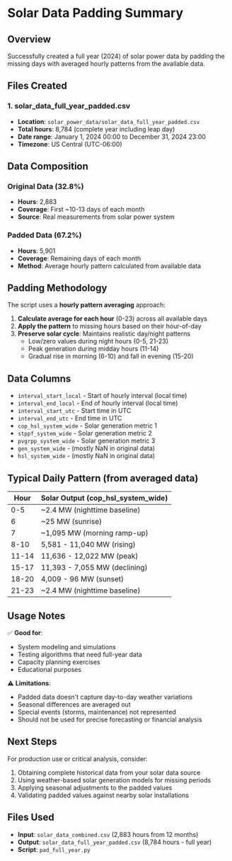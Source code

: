 # Solar Data Padding Summary

## Overview
Successfully created a full year (2024) of solar power data by padding the missing days with averaged hourly patterns from the available data.

## Files Created

### 1. **solar_data_full_year_padded.csv**
- **Location**: `solar_power_data/solar_data_full_year_padded.csv`
- **Total hours**: 8,784 (complete year including leap day)
- **Date range**: January 1, 2024 00:00 to December 31, 2024 23:00
- **Timezone**: US Central (UTC-06:00)

## Data Composition

### Original Data (32.8%)
- **Hours**: 2,883
- **Coverage**: First ~10-13 days of each month
- **Source**: Real measurements from solar power system

### Padded Data (67.2%)
- **Hours**: 5,901
- **Coverage**: Remaining days of each month
- **Method**: Average hourly pattern calculated from available data

## Padding Methodology

The script uses a **hourly pattern averaging** approach:

1. **Calculate average for each hour** (0-23) across all available days
2. **Apply the pattern** to missing hours based on their hour-of-day
3. **Preserve solar cycle**: Maintains realistic day/night patterns
   - Low/zero values during night hours (0-5, 21-23)
   - Peak generation during midday hours (11-14)
   - Gradual rise in morning (6-10) and fall in evening (15-20)

## Data Columns

- `interval_start_local` - Start of hourly interval (local time)
- `interval_end_local` - End of hourly interval (local time)  
- `interval_start_utc` - Start time in UTC
- `interval_end_utc` - End time in UTC
- `cop_hsl_system_wide` - Solar generation metric 1
- `stppf_system_wide` - Solar generation metric 2
- `pvgrpp_system_wide` - Solar generation metric 3
- `gen_system_wide` - (mostly NaN in original data)
- `hsl_system_wide` - (mostly NaN in original data)

## Typical Daily Pattern (from averaged data)

| Hour | Solar Output (cop_hsl_system_wide) |
|------|-----------------------------------|
| 0-5  | ~2.4 MW (nighttime baseline)      |
| 6    | ~25 MW (sunrise)                  |
| 7    | ~1,095 MW (morning ramp-up)       |
| 8-10 | 5,581 - 11,040 MW (rising)        |
| 11-14| 11,636 - 12,022 MW (peak)         |
| 15-17| 11,393 - 7,055 MW (declining)     |
| 18-20| 4,009 - 96 MW (sunset)            |
| 21-23| ~2.4 MW (nighttime baseline)      |

## Usage Notes

✅ **Good for**: 
- System modeling and simulations
- Testing algorithms that need full-year data
- Capacity planning exercises
- Educational purposes

⚠️ **Limitations**:
- Padded data doesn't capture day-to-day weather variations
- Seasonal differences are averaged out
- Special events (storms, maintenance) not represented
- Should not be used for precise forecasting or financial analysis

## Next Steps

For production use or critical analysis, consider:
1. Obtaining complete historical data from your solar data source
2. Using weather-based solar generation models for missing periods
3. Applying seasonal adjustments to the padded values
4. Validating padded values against nearby solar installations

## Files Used

- **Input**: `solar_data_combined.csv` (2,883 hours from 12 months)
- **Output**: `solar_data_full_year_padded.csv` (8,784 hours - full year)
- **Script**: `pad_full_year.py`

